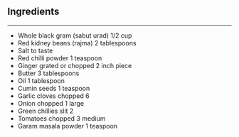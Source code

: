 ## Ingredients 
***
* Whole black gram (sabut urad) 1/2 cup
* Red kidney beans (rajma) 2 tablespoons
* Salt to taste
* Red chilli powder 1 teaspoon
* Ginger grated or chopped 2 inch piece
* Butter 3 tablespoons
* Oil 1 tablespoon
* Cumin seeds 1 teaspoon
* Garlic cloves chopped 6
* Onion chopped 1 large
* Green chillies slit 2
* Tomatoes chopped 3 medium
* Garam masala powder 1 teaspoon